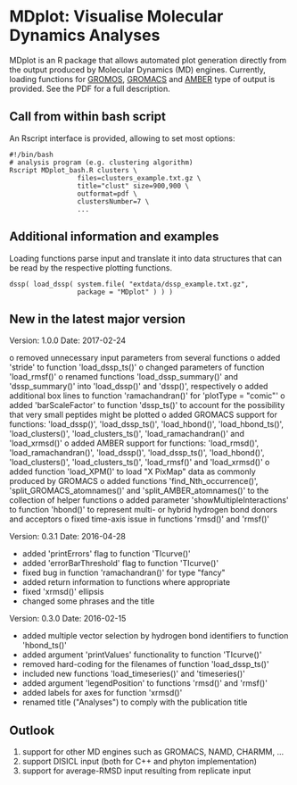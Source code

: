 # MDplot: Visualise Molecular Dynamics Analyses
MDplot is an R package that allows automated plot generation directly from the output produced by Molecular Dynamics (MD) engines. Currently, loading functions for [GROMOS](http://www.gromos.net), [GROMACS](http://www.gromacs.org) and [AMBER](http://www.ambermd.org) type of output is provided. See the PDF for a full description.

## Call from within bash script
An Rscript interface is provided, allowing to set most options:
```
#!/bin/bash
# analysis program (e.g. clustering algorithm)
Rscript MDplot_bash.R clusters \
                 files=clusters_example.txt.gz \
                 title="clust" size=900,900 \
                 outformat=pdf \
                 clustersNumber=7 \
                 ...
```

## Additional information and examples
Loading functions parse input and translate it into data structures that can be read by the respective plotting functions.

```
dssp( load_dssp( system.file( "extdata/dssp_example.txt.gz",
                 package = "MDplot" ) ) )
```

## New in the latest major version
Version: 1.0.0
Date: 2017-02-24

o removed unnecessary input parameters from several functions
o added 'stride' to function 'load_dssp_ts()'
o changed parameters of function 'load_rmsf()'
o renamed functions 'load_dssp_summary()' and 'dssp_summary()' into
  'load_dssp()' and 'dssp()', respectively
o added additional box lines to function 'ramachandran()' for
  'plotType = "comic"'
o added 'barScaleFactor' to function 'dssp_ts()' to account for the
  possibility that very small peptides might be plotted
o added GROMACS support for functions: 'load_dssp()', 'load_dssp_ts()',
  'load_hbond()', 'load_hbond_ts()', 'load_clusters()',
  'load_clusters_ts()', 'load_ramachandran()' and 'load_xrmsd()'
o added AMBER support for functions: 'load_rmsd()', 'load_ramachandran()',
  'load_dssp()', 'load_dssp_ts()', 'load_hbond()', 'load_clusters()',
  'load_clusters_ts()', 'load_rmsf()' and 'load_xrmsd()'
o added function 'load_XPM()' to load "X PixMap" data as commonly
  produced by GROMACS
o added functions 'find_Nth_occurrence()', 'split_GROMACS_atomnames()' and
  'split_AMBER_atomnames()' to the collection of helper functions
o added parameter 'showMultipleInteractions' to function 'hbond()' to
  represent multi- or hybrid hydrogen bond donors and acceptors
o fixed time-axis issue in functions 'rmsd()' and 'rmsf()'


Version: 0.3.1
Date: 2016-04-28

* added 'printErrors' flag to function 'TIcurve()'
* added 'errorBarThreshold' flag to function 'TIcurve()'
* fixed bug in function 'ramachandran()' for type "fancy"
* added return information to functions where appropriate
* fixed 'xrmsd()' ellipsis
* changed some phrases and the title

Version: 0.3.0
Date: 2016-02-15

* added multiple vector selection by hydrogen bond identifiers to function 'hbond_ts()'
* added argument 'printValues' functionality to function 'TIcurve()'
* removed hard-coding for the filenames of function 'load_dssp_ts()'
* included new functions 'load_timeseries()' and 'timeseries()'
* added argument 'legendPosition' to functions 'rmsd()' and 'rmsf()'
* added labels for axes for function 'xrmsd()'
* renamed title ("Analyses") to comply with the publication title

## Outlook
1. support for other MD engines such as GROMACS, NAMD, CHARMM, ...
2. support DISICL input (both for C++ and phyton implementation)
3. support for average-RMSD input resulting from replicate input
